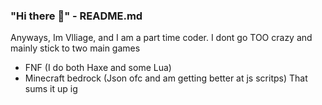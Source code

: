 ### "Hi there 👋" - README.md
Anyways, Im Vlliage, and I am a part time coder.
I dont go TOO crazy and mainly stick to two main games
- FNF (I do both Haxe and some Lua)
- Minecraft bedrock (Json ofc and am getting better at js scritps)
That sums it up ig

<!--
**Villagecool/Villagecool** is a ✨ _special_ ✨ repository because its `README.md` (this file) appears on your GitHub profile.

Here are some ideas to get you started:

- 🔭 I’m currently working on ...
- 🌱 I’m currently learning ...
- 👯 I’m looking to collaborate on ...
- 🤔 I’m looking for help with ...
- 💬 Ask me about ...
- 📫 How to reach me: ...
- 😄 Pronouns: ...
- ⚡ Fun fact: ...
-->
